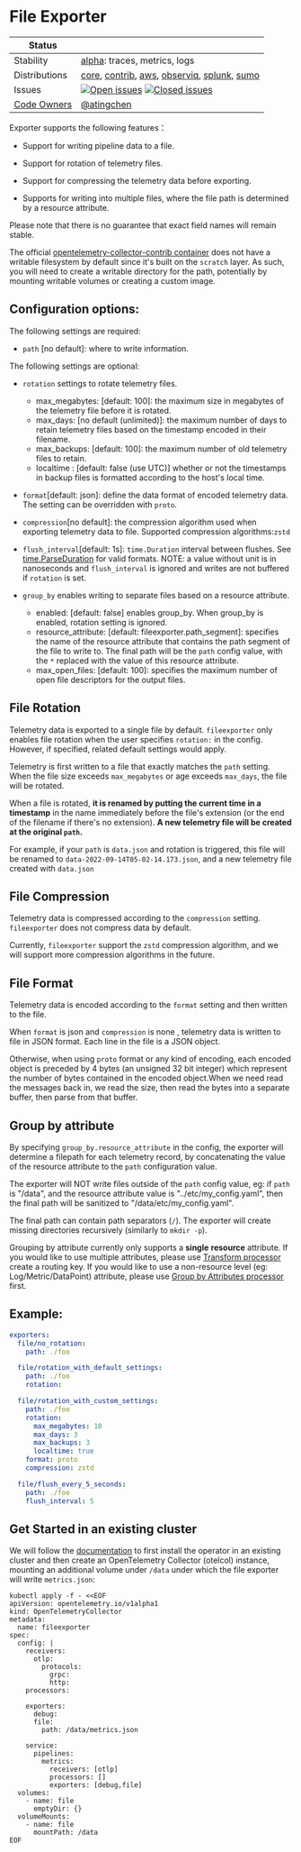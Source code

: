 # File Exporter

<!-- status autogenerated section -->
| Status        |           |
| ------------- |-----------|
| Stability     | [alpha]: traces, metrics, logs   |
| Distributions | [core], [contrib], [aws], [observiq], [splunk], [sumo] |
| Issues        | [![Open issues](https://img.shields.io/github/issues-search/open-telemetry/opentelemetry-collector-contrib?query=is%3Aissue%20is%3Aopen%20label%3Aexporter%2Ffile%20&label=open&color=orange&logo=opentelemetry)](https://github.com/open-telemetry/opentelemetry-collector-contrib/issues?q=is%3Aopen+is%3Aissue+label%3Aexporter%2Ffile) [![Closed issues](https://img.shields.io/github/issues-search/open-telemetry/opentelemetry-collector-contrib?query=is%3Aissue%20is%3Aclosed%20label%3Aexporter%2Ffile%20&label=closed&color=blue&logo=opentelemetry)](https://github.com/open-telemetry/opentelemetry-collector-contrib/issues?q=is%3Aclosed+is%3Aissue+label%3Aexporter%2Ffile) |
| [Code Owners](https://github.com/open-telemetry/opentelemetry-collector-contrib/blob/main/CONTRIBUTING.md#becoming-a-code-owner)    | [@atingchen](https://www.github.com/atingchen) |

[alpha]: https://github.com/open-telemetry/opentelemetry-collector#alpha
[core]: https://github.com/open-telemetry/opentelemetry-collector-releases/tree/main/distributions/otelcol
[contrib]: https://github.com/open-telemetry/opentelemetry-collector-releases/tree/main/distributions/otelcol-contrib
[aws]: https://github.com/aws-observability/aws-otel-collector
[observiq]: https://github.com/observIQ/observiq-otel-collector
[splunk]: https://github.com/signalfx/splunk-otel-collector
[sumo]: https://github.com/SumoLogic/sumologic-otel-collector
<!-- end autogenerated section -->

Exporter supports the following features：

+ Support for writing pipeline data to a file.

+ Support for rotation of telemetry files.

+ Support for compressing the telemetry data before exporting.

+ Supports for writing into multiple files, where the file path is determined by a resource attribute.

Please note that there is no guarantee that exact field names will remain stable.

The official [opentelemetry-collector-contrib container](https://hub.docker.com/r/otel/opentelemetry-collector-contrib/tags#!) does not have a writable filesystem by default since it's built on the `scratch` layer.
As such, you will need to create a writable directory for the path, potentially by mounting writable volumes or creating a custom image.
## Configuration options:

The following settings are required:

- `path` [no default]: where to write information.

The following settings are optional:

- `rotation` settings to rotate telemetry files.

  - max_megabytes:  [default: 100]: the maximum size in megabytes of the telemetry file before it is rotated.
  - max_days: [no default (unlimited)]: the maximum number of days to retain telemetry files based on the timestamp encoded in their filename.
  - max_backups: [default: 100]: the maximum number of old telemetry files to retain.
  - localtime : [default: false (use UTC)] whether or not the timestamps in backup files is formatted according to the host's local time.

- `format`[default: json]: define the data format of encoded telemetry data. The setting can be overridden with `proto`.
- `compression`[no default]: the compression algorithm used when exporting telemetry data to file. Supported compression algorithms:`zstd`
- `flush_interval`[default: 1s]: `time.Duration` interval between flushes. See [time.ParseDuration](https://pkg.go.dev/time#ParseDuration) for valid formats. 
NOTE: a value without unit is in nanoseconds and `flush_interval` is ignored and writes are not buffered if `rotation` is set.

- `group_by` enables writing to separate files based on a resource attribute.
  - enabled: [default: false] enables group_by. When group_by is enabled, rotation setting is ignored. 
  - resource_attribute: [default: fileexporter.path_segment]: specifies the name of the resource attribute that contains the path segment of the file to write to. The final path will be the `path` config value, with the `*` replaced with the value of this resource attribute.
  - max_open_files: [default: 100]: specifies the maximum number of open file descriptors for the output files.

## File Rotation
Telemetry data is exported to a single file by default.
`fileexporter` only enables file rotation when the user specifies `rotation:` in the config. However, if specified, related default settings would apply.

Telemetry is first written to a file that exactly matches the `path` setting. 
When the file size exceeds `max_megabytes` or age exceeds `max_days`, the file will be rotated.

When a file is rotated, **it is renamed by putting the current time in a timestamp**
in the name immediately before the file's extension (or the end of the filename if there's no extension).
**A new telemetry file will be created at the original `path`.**

For example, if your `path` is `data.json` and rotation is triggered, this file will be renamed to `data-2022-09-14T05-02-14.173.json`, and a new telemetry file created with `data.json`

## File Compression
Telemetry data is compressed according to the `compression` setting.
`fileexporter` does not compress data by default. 

Currently, `fileexporter` support the `zstd` compression algorithm, and we will support more compression algorithms in the future.

##  File Format 

Telemetry data is encoded according to the `format` setting and then written to the file.

When `format` is json and `compression` is none , telemetry data is written to file in JSON format. Each line in the file is a JSON object.

Otherwise, when using `proto` format or any kind of encoding, each encoded object is preceded by 4 bytes (an unsigned 32 bit integer) which represent the number of bytes contained in the encoded object.When we need read the messages back in, we read the size, then read the bytes into a separate buffer, then parse from that buffer.

## Group by attribute

By specifying `group_by.resource_attribute` in the config, the exporter will determine a filepath for each telemetry record, by concatenating the value of the resource attribute to the `path` configuration value.

The exporter will NOT write files outside of the `path` config value, eg: if `path` is "/data", and the resource attribute value is "../etc/my_config.yaml", then the final path will be sanitized to "/data/etc/my_config.yaml".

The final path can contain path separators (`/`). The exporter will create missing directories recursively (similarly to `mkdir -p`).

Grouping by attribute currently only supports a **single** **resource** attribute. If you would like to use multiple attributes, please use [Transform processor](https://github.com/open-telemetry/opentelemetry-collector-contrib/tree/main/processor/transformprocessor) create a routing key. If you would like to use a non-resource level (eg: Log/Metric/DataPoint) attribute, please use [Group by Attributes processor](https://github.com/open-telemetry/opentelemetry-collector-contrib/tree/main/processor/groupbyattrsprocessor) first.

## Example:

```yaml
exporters:
  file/no_rotation:
    path: ./foo

  file/rotation_with_default_settings:
    path: ./foo
    rotation:

  file/rotation_with_custom_settings:
    path: ./foo
    rotation:
      max_megabytes: 10
      max_days: 3
      max_backups: 3
      localtime: true
    format: proto
    compression: zstd

  file/flush_every_5_seconds:
    path: ./foo
    flush_interval: 5
```

## Get Started in an existing cluster
We will follow the [documentation](https://opentelemetry.io/docs/k8s-operator/) to first install the operator in an existing cluster
and then create an OpenTelemetry Collector (otelcol) instance, 
mounting an additional volume under `/data` under which the file exporter will write `metrics.json`:
``` shell
kubectl apply -f - <<EOF
apiVersion: opentelemetry.io/v1alpha1
kind: OpenTelemetryCollector
metadata:
  name: fileexporter
spec:
  config: |
    receivers:
      otlp:
        protocols:
          grpc:
          http:
    processors:

    exporters:
      debug:
      file:
        path: /data/metrics.json

    service:
      pipelines:
        metrics:
          receivers: [otlp]
          processors: []
          exporters: [debug,file]
  volumes:
    - name: file
      emptyDir: {}
  volumeMounts: 
    - name: file
      mountPath: /data
EOF
```
